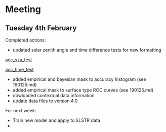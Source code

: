 # Meeting 
## Tuesday 4th February 

Completed actions:
- updated solar zenith angle and time difference tests for new formatting 

[acc_sza_test](http://www.hep.ph.ic.ac.uk/~kt2015/acc_sza_test.png)

[acc_time_test](http://www.hep.ph.ic.ac.uk/~kt2015/acc_time_test.png)

- added empirical and bayesian mask to accuracy histogram (see 190125.md)
- added empirical mask to surface type ROC curves (see 190125.md)
- dowloaded contextual data information 
- update data files to version 4.0

For next week:

- Train new model and apply to SLSTR data 
- 
